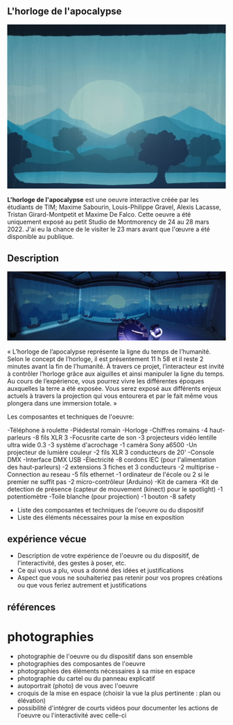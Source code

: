 ## L'horloge de l'apocalypse
![projection_bleu](/moebius_horloge/medias/projection_bleu.jpg)

__L'horloge de l'apocalypse__ est une oeuvre interactive créée par les étudiants de TIM; Maxime Sabourin, Louis-Philippe Gravel, Alexis Lacasse, Tristan Girard-Montpetit et Maxime De Falco. Cette oeuvre a été uniquement exposé au petit Studio de Montmorency de 24 au 28 mars 2022. J'ai eu la chance de le visiter le 23 mars avant que l'œuvre a été disponible au publique.

## Description

![installation](/moebius_horloge/medias/installation.jpg)

« L’horloge de l’apocalypse représente la ligne du temps de l’humanité. Selon le concept de l’horloge, il est présentement 11 h 58 et il reste 2 minutes avant la fin de l’humanité. À travers ce projet, l’interacteur est invité à contrôler l’horloge grâce aux aiguilles et ainsi manipuler la ligne du temps. Au cours de l’expérience, vous pourrez vivre les différentes époques auxquelles la terre a été exposée. Vous serez exposé aux différents enjeux actuels à travers la projection qui vous entourera et par le fait même vous plongera dans une immersion totale. » 



Les composantes et techniques de l'oeuvre:

-Téléphone à roulette
-Piédestal romain
-Horloge
-Chiffres romains
-4 haut-parleurs
-8 fils XLR 3
-Focusrite carte de son
-3 projecteurs vidéo lentille ultra wide 0.3
-3 système d'acrochage
-1 caméra Sony a6500
-Un projecteur de lumière couleur
-2 fils XLR 3 conducteurs de 20'
-Console DMX
-Interface DMX USB
-Électricité
-8 cordons IEC (pour l'alimentation des haut-parleurs)
-2 extensions 3 fiches et 3 conducteurs
-2 multiprise
-Connection au reseau
-5 fils ethernet
-1 ordinateur de l'école ou 2 si le premier ne suffit pas
-2 micro-contrôleur (Arduino)
-Kit de camera
-Kit de detection de présence (capteur de mouvement (kinect) pour le spotlight)
-1 potentiomètre
-Toile blanche (pour projection)
-1 bouton
-8 safety



- Liste des composantes et techniques de l'oeuvre ou du dispositif 
- Liste des éléments nécessaires pour la mise en exposition 

## expérience vécue
- Description de votre expérience de l'oeuvre ou du dispositif, de l'interactivité, des gestes à poser, etc.
-  Ce qui vous a plu, vous a donné des idées et justifications
-  Aspect que vous ne souhaiteriez pas retenir pour vos propres créations ou que vous feriez autrement et justifications

## références

# photographies
- photographie de l'oeuvre ou du dispositif dans son ensemble
- photographies des composantes de l'oeuvre
- photographies des éléments nécessaires à sa mise en espace
- photographie du cartel ou du panneau explicatif
- autoportrait (photo) de vous avec l'oeuvre
- croquis de la mise en espace (choisir la vue la plus pertinente : plan ou élévation)
- possibilité d'intégrer de courts vidéos pour documenter les actions de l'oeuvre ou l'interactivité avec celle-ci

